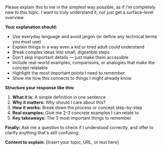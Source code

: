 Please explain this to me in the simplest way possible, as if I'm completely new to this topic. I want to truly understand it, not just get a surface-level overview.

**Your explanation should:**
- Use everyday language and avoid jargon (or define any technical terms you must use)
- Explain things in a way even a kid or tired adult could understand
- Break complex ideas into small, digestible steps
- Don't skip important details — just make them accessible
- Include real-world examples, comparisons, or analogies that make the concept relatable
- Highlight the most important points I need to remember
- Show me how this connects to things I might already know

**Structure your response like this:**
1. **What it is:** A simple definition in one sentence
2. **Why it matters:** Why should I care about this?
3. **How it works:** Break down the process or concept step-by-step
4. **Real examples:** Give me 2-3 concrete examples I can relate to
5. **Key takeaways:** The 3 most important things to remember

**Finally:** Ask me a question to check if I understood correctly, and offer to clarify anything that's still confusing.

**Content to explain:** [Insert your topic, URL, or text here]
